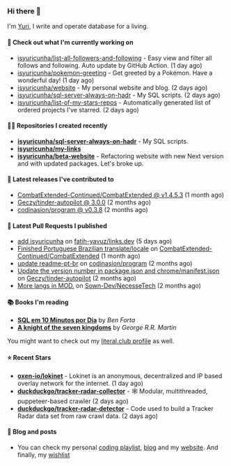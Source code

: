 ### Hi there 👋

I'm [Yuri](https://yuricunha.xyz), I write and operate database for a living.

#### 👷 Check out what I'm currently working on

- [isyuricunha/list-all-followers-and-following](https://github.com/isyuricunha/list-all-followers-and-following) - Easy view and filter all follows and following. Auto update by GitHub Action. (1 day ago)
- [isyuricunha/pokemon-greeting](https://github.com/isyuricunha/pokemon-greeting) - Get greeted by a Pokémon. Have a wonderful day! (1 day ago)
- [isyuricunha/website](https://github.com/isyuricunha/website) - My personal website and blog. (2 days ago)
- [isyuricunha/sql-server-always-on-hadr](https://github.com/isyuricunha/sql-server-always-on-hadr) - My SQL scripts. (2 days ago)
- [isyuricunha/list-of-my-stars-repos](https://github.com/isyuricunha/list-of-my-stars-repos) - Automatically generated list of ordered projects I've starred. (2 days ago)

#### 👨‍💻 Repositories I created recently
- **[isyuricunha/sql-server-always-on-hadr](https://github.com/isyuricunha/sql-server-always-on-hadr)** - My SQL scripts.
- **[isyuricunha/my-links](https://github.com/isyuricunha/my-links)**
- **[isyuricunha/beta-website](https://github.com/isyuricunha/beta-website)** - Refactoring website with new Next version and with updated packages. Let's broke up.

#### 🚀 Latest releases I've contributed to


- [CombatExtended-Continued/CombatExtended @ v1.4.5.3](https://github.com/CombatExtended-Continued/CombatExtended/releases/tag/v1.4.5.3) (1 month ago)
- [Geczy/tinder-autopilot @ 3.0.0](https://github.com/Geczy/tinder-autopilot/releases/tag/3.0.0) (2 months ago)
- [codinasion/program @ v0.3.8](https://github.com/codinasion/program/releases/tag/v0.3.8) (2 months ago)

#### 🔨 Latest Pull Requests I published


- [add isyuricunha](https://github.com/fatih-yavuz/links.dev/pull/224) on [fatih-yavuz/links.dev](https://github.com/fatih-yavuz/links.dev) (5 days ago)
- [Finished Portuguese Brazilian translate/locale](https://github.com/CombatExtended-Continued/CombatExtended/pull/2542) on [CombatExtended-Continued/CombatExtended](https://github.com/CombatExtended-Continued/CombatExtended) (1 month ago)
- [update readme-pt-br](https://github.com/codinasion/program/pull/7660) on [codinasion/program](https://github.com/codinasion/program) (2 months ago)
- [Update the version number in package.json and chrome/manifest.json](https://github.com/Geczy/tinder-autopilot/pull/32) on [Geczy/tinder-autopilot](https://github.com/Geczy/tinder-autopilot) (2 months ago)
- [More langs in MOD.](https://github.com/Sown-Dev/NecesseTech/pull/2) on [Sown-Dev/NecesseTech](https://github.com/Sown-Dev/NecesseTech) (2 months ago)

#### 📚 Books I'm reading
- **[SQL em 10 Minutos por Dia](https://literal.club/isyuricunha/book/ben-forta-sql-em-10-minutos-por-dia-yzwl6)** by _Ben Forta_
- **[A knight of the seven kingdoms](https://literal.club/isyuricunha/book/george-r-r-martina-knight-of-the-seven-kingdoms-46ra1)** by _George R.R. Martin_

You might want to check out my
[literal.club profile](https://literal.club/isyuricunha) as well.

#### ⭐ Recent Stars
- **[oxen-io/lokinet](https://github.com/oxen-io/lokinet)** - Lokinet is an anonymous, decentralized and IP based overlay network for the internet. (1 day ago)
- **[duckduckgo/tracker-radar-collector](https://github.com/duckduckgo/tracker-radar-collector)** - 🕸 Modular, multithreaded, puppeteer-based crawler (2 days ago)
- **[duckduckgo/tracker-radar-detector](https://github.com/duckduckgo/tracker-radar-detector)** - Code used to build a Tracker Radar data set from raw crawl data. (2 days ago)

#### 📃 Blog and posts

- You can check my personal [coding playlist](https://open.spotify.com/playlist/2d1HFycfFZ4XGUvO2hr240?si=34de76551a27425b), [blog](https://www.yuricunha.xyz/blog) and my [website](https://www.yuricunha.xyz/). And finally, my [wishlist](https://www.amazon.com.br/hz/wishlist/ls/3DF4K19CCQP1X)